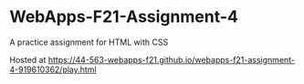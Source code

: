 # WebApps-F21-Assignment-4
A practice assignment for HTML with CSS

Hosted at <https://44-563-webapps-f21.github.io/webapps-f21-assignment-4-919610362/play.html>